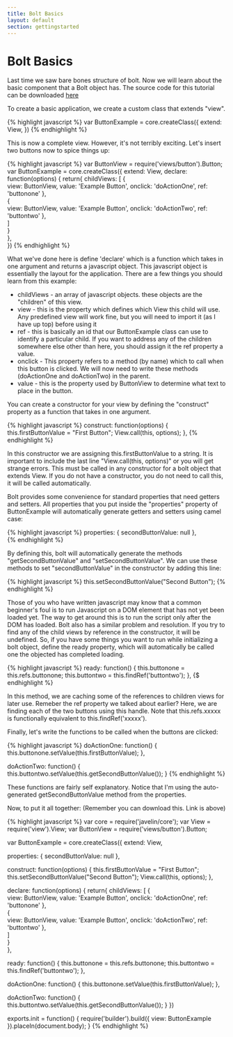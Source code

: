 ```yaml
---
title: Bolt Basics
layout: default
section: gettingstarted
---
```


<h1>Bolt Basics </h1>

<p>
Last time we saw bare bones structure of bolt. Now we will learn about the basic component that a Bolt object has. The source code for this tutorial can be downloaded <a href="examples/bolt_basics.zip" target="_blank">here</a>
</p>
To create a basic application, we create a custom class that extends "view".

{% highlight javascript %}
var ButtonExample = core.createClass({
  extend: View,
})
{% endhighlight %}

<p>This is now a complete view. However, it's not terribly exciting. Let's insert two buttons now to spice things up:</p>

{% highlight javascript %}
var ButtonView  = require('views/button').Button;
var ButtonExample = core.createClass({
  extend: View,
  declare: function(options) {
    return{
      childViews: [
        {   
          view: ButtonView,
          value: 'Example Button',
          onclick: 'doActionOne',
          ref: 'buttonone'
        },  
        {   
          view: ButtonView,
          value: 'Example Button',
          onclick: 'doActionTwo',
          ref: 'buttontwo'
        },  
      ]   
    }   
  },  
})
{% endhighlight %}

<p>
What we've done here is define 'declare' which is a function which takes in one argument and returns a javascript object. This javascript object is essentially the layout for the application. There are a few things you should learn from this example:
</p>

<ul>
<li>childViews - an array of javascript objects. these objects are the "children" of this view. </li>
<li>view - this is the property which defines which View this child will use. Any predefined view will work fine, but you will need to import it (as I have up top) before using it</li>
<li>ref - this is basically an id that our ButtonExample class can use to identify a particular child. If you want to address any of the children somewhere else other than here, you should assign it the ref property a value.</li>
<li>onclick - This property refers to a method (by name) which to call when this button is clicked. We will now need to write these methods (doActionOne and doActionTwo) in the parent. </li>
<li>value - this is the property used by ButtonView to determine what text to place in the button.</li>
</ul>

<p>You can create a constructor for your view by defining the "construct" property as a function that takes in one argument.</p>
{% highlight javascript %}
  construct: function(options) {
    this.firstButtonValue = "First Button";
    View.call(this, options);
  },  
{% endhighlight %}

<p>
In this constructor we are assigning this.firstButtonValue to a string. It is important to include the last line "View.call(this, options)" or you will get strange errors. This must be called in any constructor for a bolt object that extends View. If you do not have a constructor, you do not need to call this, it will be called automatically.
</p>

<p>
Bolt provides some convenience for standard properties that need getters and setters. All properties that you put inside the "properties" property of ButtonExample will automatically generate getters and setters using camel case:
</p>

{% highlight javascript %}
  properties: {
    secondButtonValue: null
  },  
{% endhighlight %}

<p> By defining this, bolt will automatically generate the methods "getSecondButtonValue" and "setSecondButtonValue". We can use these methods to set "secondButtonValue" in the constructor by adding this line: </p>

{% highlight javascript %}
  this.setSecondButtonValue("Second Button");
{% endhighlight %}

<p> 
Those of you who have written javascript may know that a common beginner's foul is to run Javascript on a DOM element that has not yet been loaded yet. The way to get around this is to run the script only after the DOM has loaded. Bolt also has a similar problem and resolution. If you try to find any of the child views by reference in the constructor, it will be undefined. So, if you have some things you want to run while initializing a bolt object, define the ready property, which will automatically be called one the objected has completed loading.
</p>
{% highlight javascript %}
  ready: function() {
    this.buttonone = this.refs.buttonone;
    this.buttontwo = this.findRef('buttontwo');
  },  
{$ endhighlight %}

<p>
In this method, we are caching some of the references to children views for later use. Remeber the ref property we talked about earlier? Here, we are finding each of the two buttons using this handle. Note that this.refs.xxxxx is functionally equivalent to this.findRef('xxxxx').
</p>

<p> Finally, let's write the functions to be called when the buttons are clicked: <p>
{% highlight javascript %}
  doActionOne: function() {
    this.buttonone.setValue(this.firstButtonValue);
  },  
    
  doActionTwo: function() {
    this.buttontwo.setValue(this.getSecondButtonValue());
  }
{% endhighlight %}

<p>These functions are fairly self explanatory. Notice that I'm using the auto-generated getSecondButtonValue method from the properties.</p>

<p>Now, to put it all together: (Remember you can download this. Link is above) </p>
{% highlight javascript %}
var core  = require('javelin/core');
var View  = require('view').View;
var ButtonView  = require('views/button').Button;

var ButtonExample = core.createClass({
  extend: View,

  properties: {
    secondButtonValue: null
  },  

  construct: function(options) {
    this.firstButtonValue = "First Button";
    this.setSecondButtonValue("Second Button");
    View.call(this, options);
  },  

  declare: function(options) {
    return{
      childViews: [
        {   
          view: ButtonView,
          value: 'Example Button',
          onclick: 'doActionOne',
          ref: 'buttonone'
        },  
        {   
          view: ButtonView,
          value: 'Example Button',
          onclick: 'doActionTwo',
          ref: 'buttontwo'
        },  
      ]   
    }   
  },  
  
  ready: function() {
    this.buttonone = this.refs.buttonone;
    this.buttontwo = this.findRef('buttontwo');
  },  

  doActionOne: function() {
    this.buttonone.setValue(this.firstButtonValue);
  },  
    
  doActionTwo: function() {
    this.buttontwo.setValue(this.getSecondButtonValue());
  }
})

exports.init = function() {
  require('builder').build({
    view: ButtonExample
  }).placeIn(document.body);
}
{% endhighlight %}
